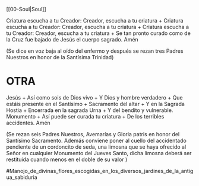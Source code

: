 [[00-Soul|Soul]]

Criatura escucha a tu Creador: Creador, escucha a tu criatura +
Criatura escucha a tu Creador: Creador, escucha a tu criatura +
Criatura escucha a tu Creador: Creador, escucha a tu criatura +
Se tan pronto curado como de la Cruz fue bajado de Jesús el cuerpo sagrado. Amén 

(Se dice en voz baja al oído del enfermo y después se rezan tres Padres Nuestros en honor de la Santísima Trinidad)

# OTRA

Jesús + 
Así como sois de Dios vivo +
Y Dios y hombre verdadero +
Que estáis presente en el Santísimo + 
Sacramento del altar +
Y en la Sagrada Hostia + 
Encerrada en la sagrada Urna + 
Y del bendito y vulnerable. Monumento +
Así puede ser curada tu criatura +
De los terribles accidentes. Amén 

(Se rezan seis Padres Nuestros, Avemarías y Gloria patris en honor del Santísimo Sacramento. Además conviene poner al cuello del accidentado pendiente de un cordoncito de seda, una limosna que se haya ofrecido al Señor en cualquier Monumento del Jueves Santo, dicha limosna deberá ser restituida cuando menos en el doble de su valor )

#Manojo_de_divinas_flores_escogidas_en_los_diversos_jardines_de_la_antigua_sabiduria